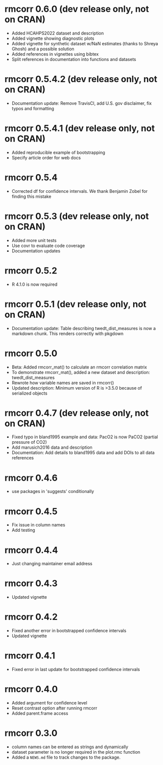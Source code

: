 # rmcorr 0.6.0 (dev release only, not on CRAN)
* Added HCAHPS2022 dataset and description  
* Added vignette showing diagnostic plots 
* Added vignette for synthetic dataset w/NaN estimates (thanks to Shreya Ghosh) and a possible solution
* Added references in vignettes using bibtex
* Split references in documentation into functions and datasets

# rmcorr 0.5.4.2 (dev release only, not on CRAN)

* Documentation update: Remove TravisCI, add U.S. gov disclaimer, fix typos and formatting 

# rmcorr 0.5.4.1 (dev release only, not on CRAN)

* Added reproducible example of bootstrapping
* Specify article order for web docs

# rmcorr 0.5.4

* Corrected df for confidence intervals. We thank Benjamin Zobel for finding this mistake

# rmcorr 0.5.3 (dev release only, not on CRAN)

* Added more unit tests 
* Use covr to evaluate code coverage
* Documentation updates 

# rmcorr 0.5.2

* R 4.1.0 is now required

# rmcorr 0.5.1 (dev release only, not on CRAN)

* Documentation update: Table describing twedt_dist_measures is now a markdown chunk. This renders correctly with pkgdown

# rmcorr 0.5.0

* Beta: Added rmcorr_mat() to calculate an rmcorr correlation matrix 
* To demonstrate rmcorr_mat(), added a new dataset and description: twedt_dist_measures 
* Rewrote how variable names are saved in rmcorr()
* Updated description: Minimum version of R is >3.5.0 because of serialized objects

# rmcorr 0.4.7 (dev release only, not on CRAN)

* Fixed typo in bland1995 example and data: PacO2 is now PaCO2 (partial pressure of CO2)
* Add marusich2016 data and description 
* Documentation: Add details to bland1995 data and add DOIs to all data references 

# rmcorr 0.4.6

* use packages in 'suggests' conditionally

# rmcorr 0.4.5

* Fix issue in column names
* Add testing

# rmcorr 0.4.4

* Just changing maintainer email address

# rmcorr 0.4.3

* Updated vignette

# rmcorr 0.4.2

* Fixed another error in bootstrapped confidence intervals
* Updated vignette

# rmcorr 0.4.1

* Fixed error in last update for bootstrapped confidence intervals

# rmcorr 0.4.0

* Added argument for confidence level
* Reset contrast option after running rmcorr
* Added parent.frame access

# rmcorr 0.3.0

* column names can be entered as strings and dynamically
* dataset parameter is no longer required in the plot.rmc function
* Added a `NEWS.md` file to track changes to the package.



